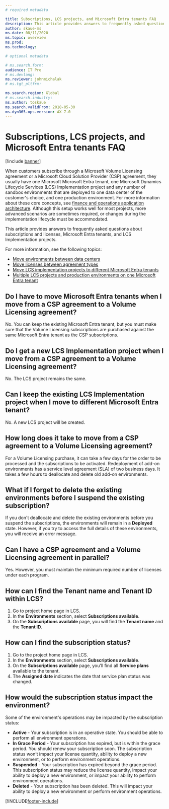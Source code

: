 ```yaml
---
# required metadata

title: Subscriptions, LCS projects, and Microsoft Entra tenants FAQ
description: This article provides answers to frequently asked questions about subscriptions and licenses, Microsoft Entra tenants, and LCS Implementation projects.
author: skaue-ms
ms.date: 08/11/2020
ms.topic: overview
ms.prod: 
ms.technology: 

# optional metadata

# ms.search.form:  
audience: IT Pro
# ms.devlang: 
ms.reviewer: johnmichalak
# ms.tgt_pltfrm: 

ms.search.region: Global
# ms.search.industry: 
ms.author: toskaue
ms.search.validFrom: 2018-05-30 
ms.dyn365.ops.version: AX 7.0
---
```


# Subscriptions, LCS projects, and Microsoft Entra tenants FAQ

[!include [banner](../../../finance/includes/banner.md)]

When customers subscribe through a Microsoft Volume Licensing agreement or a Microsoft Cloud Solution Provider (CSP) agreement, they usually have one Microsoft Microsoft Entra tenant, one Microsoft Dynamics Lifecycle Services (LCS) Implementation project and any number of sandbox environments that are deployed to one data center of the customer's choice, and one production environment. For more information about these core concepts, see [finance and operations application architecture](../organization-administration/architecture-overview.md). Although this setup works well for most projects, more advanced scenarios are sometimes required, or changes during the implementation lifecycle must be accommodated.

This article provides answers to frequently asked questions about subscriptions and licenses, Microsoft Entra tenants, and LCS Implementation projects.

For more information, see the following topics:

- [Move environments between data centers](../../fin-ops/get-started/move-environments-data-center.md)
- [Move licenses between agreement types](move-licenses-between-agreement-types.md)
- [Move LCS implementation projects to different Microsoft Entra tenants](move-lcs-implementation-project-tenant.md)
- [Multiple LCS projects and production environments on one Microsoft Entra tenant](implement-multiple-projects-aad-tenant.md)

## Do I have to move Microsoft Entra tenants when I move from a CSP agreement to a Volume Licensing agreement?

No. You can keep the existing Microsoft Entra tenant, but you must make sure that the Volume Licensing subscriptions are purchased against the same Microsoft Entra tenant as the CSP subscriptions.

## Do I get a new LCS Implementation project when I move from a CSP agreement to a Volume Licensing agreement?

No. The LCS project remains the same.

## Can I keep the existing LCS Implementation project when I move to different Microsoft Entra tenant?

No. A new LCS project will be created.

## How long does it take to move from a CSP agreement to a Volume Licensing agreement?

For a Volume Licensing purchase, it can take a few days for the order to be processed and the subscriptions to be activated. Redeployment of add-on environments has a service level agreement (SLA) of two business days. It takes a few hours to deallocate and delete old add-on environments.

## What if I forget to delete the existing environments before I suspend the existing subscription?

If you don't deallocate and delete the existing environments before you suspend the subscriptions, the environments will remain in a **Deployed** state. However, if you try to access the full details of these environments, you will receive an error message.

## Can I have a CSP agreement and a Volume Licensing agreement in parallel?

Yes. However, you must maintain the minimum required number of licenses under each program.

## How can I find the Tenant name and Tenant ID within LCS?
1. Go to project home page in LCS.
2. In the **Environments** section, select **Subscriptions available**.
3. On the **Subscriptions available** page, you will find the **Tenant name** and the **Tenant ID**.

## How can I find the subscription status?
1. Go to the project home page in LCS.
2. In the **Environments** section, select **Subscriptions available**.
3. On the **Subscriptions available** page, you’ll find all **Service plans** available to the tenant.  
4. The **Assigned date** indicates the date that service plan status was changed. 

## How would the subscription status impact the environment?
Some of the environment's operations may be impacted by the subscription status:
- **Active** - Your subscription is in an operative state. You should be able to perform all environment operations. 
- **In Grace Period** - Your subscription has expired, but is within the grace period. You should renew your subscription soon. The subscription status won’t impact your license quantity, ability to deploy a new environment, or to perform environment operations.
- **Suspended** - Your subscription has expired beyond the grace period. This subscription status may reduce the license quantity, impact your ability to deploy a new environment, or impact your ability to perform environment operations. 
- **Deleted** - Your subscription has been deleted. This will impact your ability to deploy a new environment or perform environment operations.  



[!INCLUDE[footer-include](../../../includes/footer-banner.md)]
